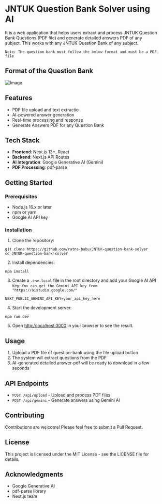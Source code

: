 # JNTUK Question Bank Solver using AI

It is a web application that helps users extract and process JNTUK Question Bank Questions (PDF file) and generate detailed answers PDF of any subject.
This works with any JNTUK Question Bank of any subject.

``` Note: The question bank must follow the below format and must be a PDF file ```
## Format of the Question Bank
![Image](https://github.com/user-attachments/assets/45412af1-97ec-452c-bb9a-db008a03db40)

## Features

- PDF file upload and text extractio
- AI-powered answer generation 
- Real-time processing and response
- Generate Answers PDF for any Question Bank

## Tech Stack

- **Frontend**: Next.js 13+, React
- **Backend**: Next.js API Routes
- **AI Integration**: Google Generative AI (Gemini)
- **PDF Processing**: pdf-parse

## Getting Started

### Prerequisites

- Node.js 16.x or later
- npm or yarn
- Google AI API key

### Installation

1. Clone the repository:
```
git clone https://github.com/ratna-babu/JNTUK-question-bank-solver
cd JNTUK-question-bank-solver
```

2. Install dependencies:
```
npm install
```

3. Create a `.env.local` file in the root directory and add your Google AI API key:
   ```You can get the Gemini API key from "https://aistudio.google.com/" ```
```
NEXT_PUBLIC_GEMINI_API_KEY=your_api_key_here
```


4. Start the development server:
```
npm run dev
```

5. Open [http://localhost:3000](http://localhost:3000) in your browser to see the result.

## Usage

1. Upload a PDF file of question-bank using the file upload button
2. The system will extract questions from the PDF
3. AI-generated detailed answer-pdf will be ready to download in a few seconds

## API Endpoints

- `POST /api/upload` - Upload and process PDF files
- `POST /api/gemini` - Generate answers using Gemini AI

## Contributing

Contributions are welcome! Please feel free to submit a Pull Request.

## License

This project is licensed under the MIT License - see the LICENSE file for details.

## Acknowledgments

- Google Generative AI
- pdf-parse library
- Next.js team
